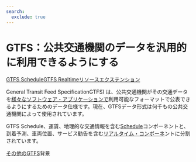 ```yaml
---
search:
  exclude: true
---
```


# GTFS：公共交通機関のデータを汎用的に利用できるようにする

<div class="landing-page">
    <a class="button" href="schedule">GTFS Schedule</a><a class="button" href="realtime">GTFS Realtime</a><a class="button" href="resources">リソース</a><a class="button" href="extensions">エクステンション</a>
</div>

General Transit Feed SpecificationGTFS) は、公共交通機関がその交通データを[様々なソフトウェア・アプリケーションで](resources/apps)利用可能なフォーマットで公表できるようにするためのデータ仕様です。現在、GTFSデータ形式は何千もの公共交通機関によって使用されています。

GTFS Schedule、運賃、地理的な交通情報を含む[Schedule](schedule)コンポーネントと、到着予測、車両位置、サービス勧告を含む[リアルタイム・コンポーネ](realtime)ントに分割されています。

[その他のGTFS](background.md)背景
